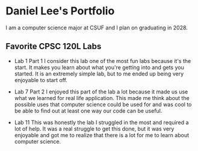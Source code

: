 
# Daniel Lee's Portfolio

I am a computer science major at CSUF and I plan on graduating in 2028.

## Favorite CPSC 120L Labs

* Lab 1 Part 1
    I consider this lab one of the most fun labs because it's the start. It makes you learn about what you're getting into and gets you started. It is an extremely simple lab, but to me ended up being very enjoyable to start off.

* Lab 7 Part 2
    I enjoyed this part of the lab a lot because it made us use what we learned for real life application. This made me think about the possible uses that computer science could be used for and was cool to be able to find out at least one way our code can be useful.

* Lab 11
    This was honestly the lab I struggled in the most and required a lot of help. It was a real struggle to get this done, but it was very enjoyable and got me to realize that there is a lot for me to learn about computer science.